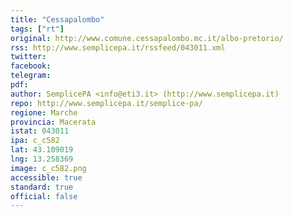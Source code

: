 ```yaml
---
title: "Cessapalombo"
tags: ["rt"]
original: http://www.comune.cessapalombo.mc.it/albo-pretorio/
rss: http://www.semplicepa.it/rssfeed/043011.xml
twitter: 
facebook: 
telegram: 
pdf: 
author: SemplicePA <info@eti3.it> (http://www.semplicepa.it)
repo: http://www.semplicepa.it/semplice-pa/
regione: Marche
provincia: Macerata
istat: 043011
ipa: c_c582
lat: 43.109019
lng: 13.258369
image: c_c582.png
accessible: true
standard: true
official: false
---
```

